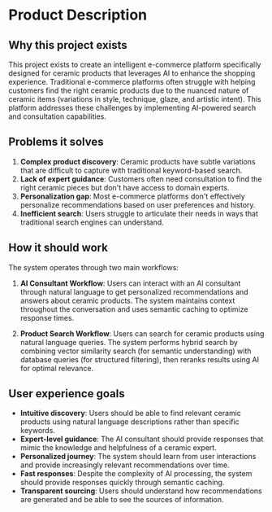 # Product Description

## Why this project exists

This project exists to create an intelligent e-commerce platform specifically designed for ceramic products that leverages AI to enhance the shopping experience. Traditional e-commerce platforms often struggle with helping customers find the right ceramic products due to the nuanced nature of ceramic items (variations in style, technique, glaze, and artistic intent). This platform addresses these challenges by implementing AI-powered search and consultation capabilities.

## Problems it solves

1. **Complex product discovery**: Ceramic products have subtle variations that are difficult to capture with traditional keyword-based search.
2. **Lack of expert guidance**: Customers often need consultation to find the right ceramic pieces but don't have access to domain experts.
3. **Personalization gap**: Most e-commerce platforms don't effectively personalize recommendations based on user preferences and history.
4. **Inefficient search**: Users struggle to articulate their needs in ways that traditional search engines can understand.

## How it should work

The system operates through two main workflows:

1. **AI Consultant Workflow**: Users can interact with an AI consultant through natural language to get personalized recommendations and answers about ceramic products. The system maintains context throughout the conversation and uses semantic caching to optimize response times.

2. **Product Search Workflow**: Users can search for ceramic products using natural language queries. The system performs hybrid search by combining vector similarity search (for semantic understanding) with database queries (for structured filtering), then reranks results using AI for optimal relevance.

## User experience goals

- **Intuitive discovery**: Users should be able to find relevant ceramic products using natural language descriptions rather than specific keywords.
- **Expert-level guidance**: The AI consultant should provide responses that mimic the knowledge and helpfulness of a ceramic expert.
- **Personalized journey**: The system should learn from user interactions and provide increasingly relevant recommendations over time.
- **Fast responses**: Despite the complexity of AI processing, the system should provide responses quickly through semantic caching.
- **Transparent sourcing**: Users should understand how recommendations are generated and be able to see the sources of information.
